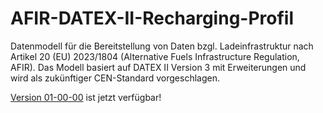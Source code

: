 # AFIR-DATEX-II-Recharging-Profil
Datenmodell für die Bereitstellung von Daten bzgl. Ladeinfrastruktur nach Artikel 20 (EU) 2023/1804 (Alternative Fuels Infrastructure Regulation, AFIR). Das Modell basiert auf DATEX II Version 3 mit Erweiterungen und wird als zukünftiger CEN-Standard vorgeschlagen.

[Version 01-00-00](https://github.com/MobilithekDE/AFIR-DATEX-II-Recharging-Profil/tree/main/Releases/Version%2001-00-00) ist jetzt verfügbar!
